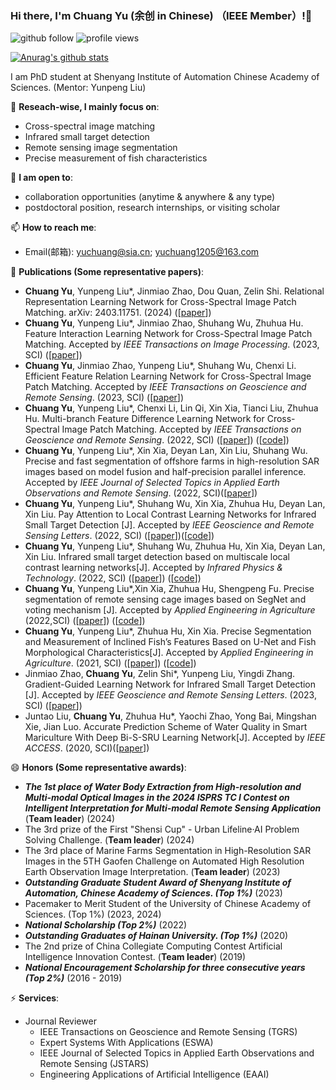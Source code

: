 ### Hi there, I'm Chuang Yu (余创 in Chinese) （IEEE Member）!👋

<p align="left"> 
  <img src="https://img.shields.io/github/followers/YuChuang1205?label=Followers" alt="github follow" />
  <img src="https://komarev.com/ghpvc/?username=Yuchuang1205" alt="profile views" /> 
</p>

[![Anurag's github stats](https://github-readme-stats.vercel.app/api?username=YuChuang1205\&rank_icon=github)](https://github.com/anuraghazra/github-readme-stats)


I am PhD student at Shenyang Institute of Automation Chinese Academy of Sciences. (Mentor: Yunpeng Liu)

🔭 **Reseach-wise, I mainly focus on**:

- Cross-spectral image matching  
- Infrared small target detection
- Remote sensing image segmentation
- Precise measurement of fish characteristics  

👯 **I am open to**:

- collaboration opportunities (anytime & anywhere & any type)
- postdoctoral position, research internships, or visiting scholar


📫 **How to reach me**:

- Email(邮箱): yuchuang@sia.cn; yuchuang1205@163.com


🌱 **Publications (Some representative papers)**:  
+ **Chuang Yu**, Yunpeng Liu*, Jinmiao Zhao, Dou Quan, Zelin Shi. Relational Representation Learning Network for Cross-Spectral Image Patch Matching. arXiv: 2403.11751. (2024) ([[paper](https://arxiv.org/abs/2403.11751)])   
+ **Chuang Yu**, Yunpeng Liu*, Jinmiao Zhao, Shuhang Wu, Zhuhua Hu. Feature Interaction Learning Network for Cross-Spectral Image Patch Matching. Accepted by *IEEE Transactions on Image Processing*. (2023, SCI) ([[paper](https://ieeexplore.ieee.org/document/10251126)])
+ **Chuang Yu**, Jinmiao Zhao, Yunpeng Liu*, Shuhang Wu, Chenxi Li. Efficient Feature Relation Learning Network for Cross-Spectral Image Patch Matching. Accepted by *IEEE Transactions on Geoscience and Remote Sensing*. (2023, SCI) ([[paper](https://ieeexplore.ieee.org/document/10164118)])
+ **Chuang Yu**, Yunpeng Liu*, Chenxi Li, Lin Qi, Xin Xia, Tianci Liu, Zhuhua Hu. Multi-branch Feature Difference Learning Network for Cross-Spectral Image Patch Matching. Accepted by *IEEE Transactions on Geoscience and Remote Sensing*. (2022, SCI) ([[paper](https://ieeexplore.ieee.org/document/9777946)]) ([[code](https://github.com/YuChuang1205/MFD-Net)])   
+ **Chuang Yu**, Yunpeng Liu*, Xin Xia, Deyan Lan, Xin Liu, Shuhang Wu. Precise and fast segmentation of offshore farms in high-resolution SAR images based on model fusion and half-precision parallel inference. Accepted by *IEEE Journal of Selected Topics in Applied Earth Observations and Remote Sensing*. (2022, SCI)([[paper](https://ieeexplore.ieee.org/document/9793701)])  
+ **Chuang Yu**, Yunpeng Liu*, Shuhang Wu, Xin Xia, Zhuhua Hu, Deyan Lan, Xin Liu. Pay Attention to Local Contrast Learning Networks for Infrared Small Target Detection [J]. Accepted by *IEEE Geoscience and Remote Sensing Letters*. (2022, SCI)  ([[paper](https://ieeexplore.ieee.org/document/9785618)])([[code](https://github.com/YuChuang1205/ALCL-Net)]) 
+ **Chuang Yu**, Yunpeng Liu*, Shuhang Wu, Zhuhua Hu, Xin Xia, Deyan Lan, Xin Liu. Infrared small target detection based on multiscale local contrast learning networks[J]. Accepted by *Infrared Physics & Technology*. (2022, SCI) ([[paper](https://doi.org/10.1016/j.infrared.2022.104107)]) ([[code](https://github.com/YuChuang1205/MLCL-Net)])
+ **Chuang Yu**, Yunpeng Liu*,Xin Xia, Zhuhua Hu, Shengpeng Fu. Precise segmentation of remote sensing cage images based on SegNet and voting mechanism [J]. Accepted by *Applied Engineering in Agriculture* (2022,SCI) ([[paper](https://www.webofscience.com/wos/alldb/full-record/WOS:000811687400011)]) ([[code](https://github.com/YuChuang1205/Remote-sensing-cage-segmentation-SegNet-Vote)])
+ **Chuang Yu**, Yunpeng Liu*, Zhuhua Hu, Xin Xia. Precise Segmentation and Measurement of Inclined Fish’s Features Based on U-Net and Fish Morphological Characteristics[J]. Accepted by *Applied Engineering in Agriculture*. (2021, SCI) ([[paper](https://elibrary.asabe.org/abstract.asp?aid=53054)]) ([[code](https://github.com/YuChuang1205/Inclined-fish-characteristic-measurement-U-Net-Roctation-correction)])
+ Jinmiao Zhao, **Chuang Yu**, Zelin Shi*, Yunpeng Liu, Yingdi Zhang. Gradient-Guided Learning Network for Infrared Small Target Detection [J]. Accepted by *IEEE Geoscience and Remote Sensing Letters*. (2023, SCI)  ([[paper](https://ieeexplore.ieee.org/document/10230271)])    
+ Juntao Liu, **Chuang Yu**, Zhuhua Hu*, Yaochi Zhao, Yong Bai, Mingshan Xie, Jian Luo. Accurate Prediction Scheme of Water Quality in Smart Mariculture With Deep Bi-S-SRU Learning Network[J]. Accepted by *IEEE ACCESS*. (2020, SCI)([[paper](https://www.researchgate.net/publication/339011910_Accurate_Prediction_Scheme_of_Water_Quality_in_Smart_Mariculture_with_Deep_Bi-S-SRU_Learning_Network)])


😄 **Honors (Some representative awards)**:
+ **_The 1st place of Water Body Extraction from High-resolution and Multi-modal Optical Images in the 2024 ISPRS TC I Contest on Intelligent Interpretation for Multi-modal Remote Sensing Application_**      (**Team leader**) (2024)
+ The 3rd prize of the First "Shensi Cup" - Urban Lifeline·AI Problem Solving Challenge. (**Team leader**)     (2024)
+ The 3rd place of Marine Farms Segmentation in High-Resolution SAR Images in the 5TH Gaofen Challenge on Automated High Resolution Earth Observation Image Interpretation. (**Team leader**)     (2023)
+ **_Outstanding Graduate Student Award of Shenyang Institute of Automation, Chinese Academy of Sciences. (Top 1%)_**  (2023)
+ Pacemaker to Merit Student of the University of Chinese Academy of Sciences. (Top 1%)  (2023, 2024)
+ **_National Scholarship (Top 2%)_**  (2022)
+ **_Outstanding Graduates of  Hainan University. (Top 1%)_**   (2020)
+ The 2nd prize of China Collegiate Computing Contest Artificial Intelligence Innovation Contest. (**Team leader**)   (2019)
+ **_National Encouragement Scholarship for three consecutive years (Top 2%)_**   (2016 - 2019)

⚡ **Services**:

+ Journal Reviewer
  - IEEE Transactions on Geoscience and Remote Sensing (TGRS)
  - Expert Systems With Applications (ESWA)  
  - IEEE Journal of Selected Topics in Applied Earth Observations and Remote Sensing (JSTARS)
  - Engineering Applications of Artificial Intelligence (EAAI)  


<!--
<p align="left"> <img src="https://github-readme-stats.vercel.app/api?username=YuChuang1205&show_icons=true&include_all_commits=true&count_private=true" alt="chongruo" /> </p>
- 🔭 I’m currently working on ...
- 🌱 I’m currently learning ...
- 👯 I’m looking to collaborate on ...
- 🤔 I’m looking for help with ...
- 💬 Ask me about ...
- 📫 How to reach me: ...
- 😄 Pronouns: ...
- ⚡ Fun fact: ...
- WeChat (微信号)： (Anoymous requests are not welcome)
- The 5th place of Change Detection in High-resolution and Multi-temporal Optical Images in the 2024 ISPRS TC I Contest on Intelligent Interpretation for Multi-modal Remote Sensing Application      (**Team leader**) (2024)  
- The 7th place of Forgery Detection in Multi-scenario Remote Sensing Images of Typical Objects in the 2024 ISPRS TC I Contest on Intelligent Interpretation for Multi-modal Remote Sensing Application      (**Team leader**) (2024)
- The 6th place of Multi-Object Tracking in Optical Satellite Videos in the 5TH Gaofen Challenge on Automated High Resolution Earth Observation Image Interpretation. (**Team leader**)   (2023)
-->



